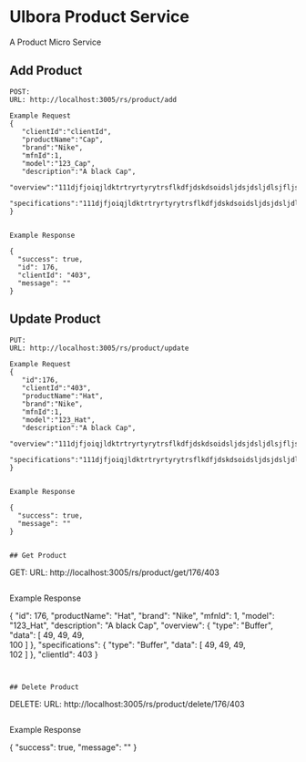 Ulbora Product Service 
==============

A Product Micro Service

## Add Product

```
POST:
URL: http://localhost:3005/rs/product/add

Example Request
{
   "clientId":"clientId",
   "productName":"Cap",
   "brand":"Nike",
   "mfnId":1,
   "model":"123_Cap",
   "description":"A black Cap",
   "overview":"111djfjoiqjldktrtryrtyrytrsflkdfjdskdsoidsljdsjdsljdlsjfljsdlfjdlsfdsjfdslfkdsjffld",
   "specifications":"111djfjoiqjldktrtryrtyrytrsflkdfjdskdsoidsljdsjdsljdlsjfljsdlfjdlsfdsjfdslfkdsjff"
}
  
```

```
Example Response   

{
  "success": true,
  "id": 176,
  "clientId": "403",
  "message": ""
}

```

## Update Product

```
PUT:
URL: http://localhost:3005/rs/product/update

Example Request
{
   "id":176,
   "clientId":"403",
   "productName":"Hat",
   "brand":"Nike",
   "mfnId":1,
   "model":"123_Hat",
   "description":"A black Cap",
   "overview":"111djfjoiqjldktrtryrtyrytrsflkdfjdskdsoidsljdsjdsljdlsjfljsdlfjdlsfdsjfdslfkdsjffld",
   "specifications":"111djfjoiqjldktrtryrtyrytrsflkdfjdskdsoidsljdsjdsljdlsjfljsdlfjdlsfdsjfdslfkdsjff"
}
  
```

```
Example Response   

{
  "success": true,
  "message": ""
}


## Get Product

```
GET:
URL: http://localhost:3005/rs/product/get/176/403
  
```

```
Example Response   

{
  "id": 176,
  "productName": "Hat",
  "brand": "Nike",
  "mfnId": 1,
  "model": "123_Hat",
  "description": "A black Cap",
  "overview": {
    "type": "Buffer",
    "data": [
      49,
      49,
      49,      
      100
    ]
  },
  "specifications": {
    "type": "Buffer",
    "data": [
      49,
      49,
      49,      
      102
    ]
  },
  "clientId": 403
}
```


## Delete Product

```
DELETE:
URL: http://localhost:3005/rs/product/delete/176/403
  
```

```
Example Response   

{
  "success": true,
  "message": ""
}

```